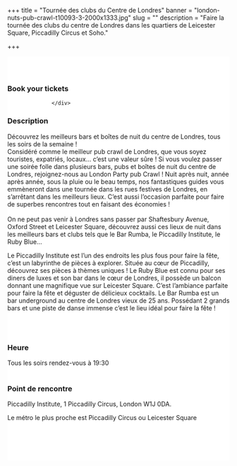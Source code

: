 ﻿+++
title = "Tournée des clubs du Centre de Londres"
banner = "london-nuts-pub-crawl-t10093-3-2000x1333.jpg"
slug = ""
description = "Faire la tournée des clubs du centre de Londres dans les quartiers de Leicester Square, Piccadilly Circus et Soho."

+++

<section class="mbr-section" id="msg-box5-1w" style="background-color: rgb(255, 255, 255); padding-top: 40px; padding-bottom: 40px;">
    <div class="container">
        <div class="row">
        <div class="col-md-6 col-lg-5 col-xl-4">
<h3>Book your tickets</h3>
<script src="https://assets.ticketinghub.com/checkout.js" data-channel="02721226-0aff-4723-b4f8-cb9941c62549" data-endpoint="https://api.ticketinghub.com" data-layout="embed" data-landing="calendar" data-event-period="7" data-events-view-mode="multi-day" data-fields="name,email,telephone" data-collect-voucher-recipient-info="1" data-color="#1b2d49" data-lang="fr" data-button-label="BOOK NOW" data-footer="ssl" data-social-sharing="0" data-subscribe="1" data-discounts="1" data-free="0" data-avs="0" data-ga-track-pageviews="1" data-ga-track-purchases="1"></script>


                  </div>
<div class="col-md-6 col-lg-7 col-xl-8"> <h3 class="mbr-section-title display-2">Description</h3>

Découvrez les meilleurs bars et boîtes de nuit du centre de Londres, tous les soirs de la semaine !<br>
Considéré comme le meilleur pub crawl de Londres, que vous soyez touristes, expatriés, locaux… c’est une valeur sûre ! Si vous voulez passer une soirée folle dans plusieurs bars, pubs et boîtes de nuit du centre de Londres, rejoignez-nous au London Party pub Crawl ! Nuit après nuit, année après année, sous la pluie ou le beau temps, nos fantastiques guides vous emmèneront dans une tournée dans les rues festives de Londres, en s’arrêtant dans les meilleurs lieux. C’est aussi l’occasion parfaite pour faire de superbes rencontres tout en faisant des économies !<br>
<br>
On ne peut pas venir à Londres sans passer par Shaftesbury Avenue, Oxford Street et Leicester Square, découvrez aussi ces lieux de nuit dans les meilleurs bars et clubs tels que le Bar Rumba, le Piccadilly Institute, le Ruby Blue… <br>

Le Piccadilly Institute est l’un des endroits les plus fous pour faire la fête, c’est un labyrinthe de pièces à explorer. Située au cœur de Piccadilly, découvrez ses pièces à thèmes uniques !
Le Ruby Blue est connu pour ses diners de luxes et son bar dans le cœur de Londres, il possède un balcon donnant une magnifique vue sur Leicester Square. C’est l’ambiance parfaite pour faire la fête et déguster de délicieux cocktails.
Le Bar Rumba est un bar underground au centre de Londres vieux de 25 ans. Possédant 2 grands bars et une piste de danse immense c’est le lieu idéal pour faire la fête !


<br>
<br>
<h3 class="mbr-section-title display-2">Heure</h3>
Tous les soirs rendez-vous à 19:30
<br>
<br>

<h3 class="mbr-section-title display-2">Point de rencontre</h3>
Piccadilly Institute, 1 Piccadilly Circus, London W1J 0DA.<br>

Le métro le plus proche est Piccadilly Circus ou Leicester Square

<br>
<br>
<script src='https://static.citymapper.com/js/embed/widget.js' data-slug='ogkm9y' data-width=600></script> </div>


</section>
